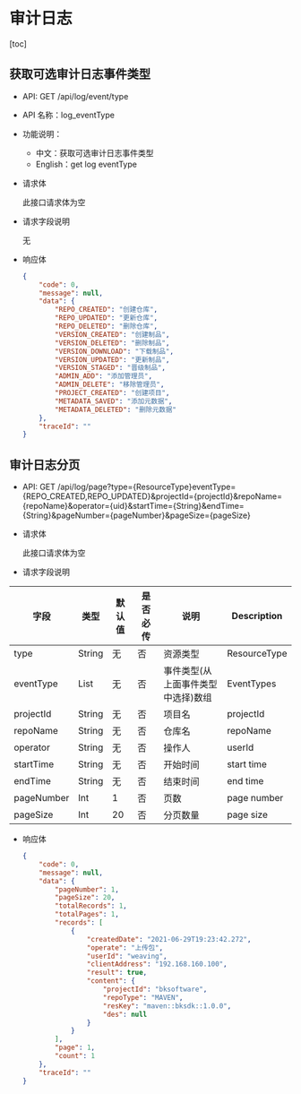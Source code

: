 # 审计日志

[toc]

## 获取可选审计日志事件类型

* API: GET /api/log/event/type

* API 名称：log_eventType

* 功能说明：

  - 中文：获取可选审计日志事件类型
  - English：get log eventType

* 请求体

  此接口请求体为空

* 请求字段说明

  无

* 响应体

  ```json
  {
      "code": 0,
      "message": null,
      "data": {
          "REPO_CREATED": "创建仓库",
          "REPO_UPDATED": "更新仓库",
          "REPO_DELETED": "删除仓库",
          "VERSION_CREATED": "创建制品",
          "VERSION_DELETED": "删除制品",
          "VERSION_DOWNLOAD": "下载制品",
          "VERSION_UPDATED": "更新制品",
          "VERSION_STAGED": "晋级制品",
          "ADMIN_ADD": "添加管理员",
          "ADMIN_DELETE": "移除管理员",
          "PROJECT_CREATED": "创建项目",
          "METADATA_SAVED": "添加元数据",
          "METADATA_DELETED": "删除元数据"
      },
      "traceId": ""
  }
  ```

  



## 审计日志分页

* API: GET
  /api/log/page?type={ResourceType}eventType={REPO_CREATED,REPO_UPDATED}&projectId={projectId}&repoName={repoName}&operator={uid}&startTime={String}&endTime={String}&pageNumber={pageNumber}&pageSize={pageSize}

* 请求体

  此接口请求体为空

* 请求字段说明

| 字段       | 类型         | 默认值 | 是否必传 | 说明                               | Description  |
| ---------- | ------------ | ------ | -------- | ---------------------------------- | ------------ |
| type       | String       | 无     | 否       | 资源类型                           | ResourceType |
| eventType  | List<String> | 无     | 否       | 事件类型(从上面事件类型中选择)数组 | EventTypes   |
| projectId  | String       | 无     | 否       | 项目名                             | projectId    |
| repoName   | String       | 无     | 否       | 仓库名                             | repoName     |
| operator   | String       | 无     | 否       | 操作人                             | userId       |
| startTime  | String       | 无     | 否       | 开始时间                           | start time   |
| endTime    | String       | 无     | 否       | 结束时间                           | end time     |
| pageNumber | Int          | 1      | 否       | 页数                               | page number  |
| pageSize   | Int          | 20     | 否       | 分页数量                           | page size    |

* 响应体

  ```json
  {
      "code": 0,
      "message": null,
      "data": {
          "pageNumber": 1,
          "pageSize": 20,
          "totalRecords": 1,
          "totalPages": 1,
          "records": [
              {
                  "createdDate": "2021-06-29T19:23:42.272",
                  "operate": "上传包",
                  "userId": "weaving",
                  "clientAddress": "192.168.160.100",
                  "result": true,
                  "content": {
                      "projectId": "bksoftware",
                      "repoType": "MAVEN",
                      "resKey": "maven::bksdk::1.0.0",
                      "des": null
                  }
              }
          ],
          "page": 1,
          "count": 1
      },
      "traceId": ""
  }
  ```

